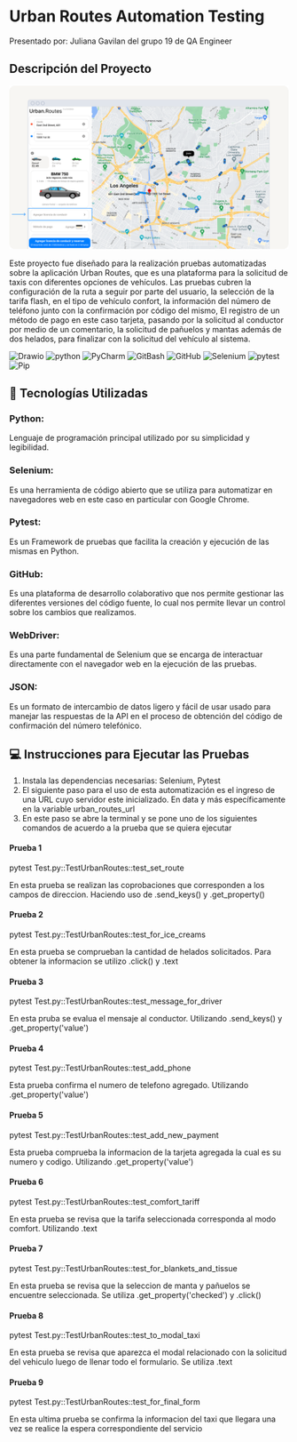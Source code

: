 # Urban Routes Automation Testing

Presentado por: Juliana Gavilan del grupo 19 de QA Engineer

## Descripción del Proyecto

<img src="https://github.com/JulianaGavilan/qa-project-Urban-Routes-es/blob/main/Image%20(12).png" />

Este proyecto fue diseñado para la realización pruebas automatizadas
sobre la aplicación Urban Routes, 
que es una plataforma para la solicitud de taxis con diferentes opciones de vehículos. 
Las pruebas cubren la configuración de la ruta a seguir por parte del 
usuario, la selección de la tarifa flash, en el tipo de vehículo confort,
la información del número de teléfono junto con la confirmación por código del mismo, 
El registro de un método de pago en este caso tarjeta, pasando por la solicitud al conductor por medio de un comentario,
la solicitud de pañuelos y mantas además de dos helados, para finalizar con la solicitud del vehículo al sistema.

<img decoding="async" 
     src="https://img.shields.io/badge/DevTools-FADADD?style=for-the-badge&logo=Drawio&logoColor=white" 
     alt="Drawio"/>
<img decoding="async" 
     src="https://img.shields.io/badge/Python-E6E6FA?style=for-the-badge&logo=python&logoColor=white" 
     alt="python"/>
<img decoding="async" 
     src="https://img.shields.io/badge/PyCharm-B2E0F7?&style=for-the-badge&logo=PyCharm&logoColor=white" 
     alt="PyCharm"/>
<img decoding="async" 
     src="https://img.shields.io/badge/Git_Bash-FFFACD?&style=for-the-badge&logo=GitBash&logoColor=white" 
     alt="GitBash"/>
<img decoding="async" 
     src="https://img.shields.io/badge/GitHub-C1F0DC?&style=for-the-badge&logo=GitHub&logoColor=white" 
     alt="GitHub"/>
<img decoding="async"
     src="https://img.shields.io/badge/Selenium-FFDAB9?style=for-the-badge&logo=Selenium&logoColor=white" 
     alt="Selenium"/>
<img decoding="async" 
     src="https://img.shields.io/badge/Pytest-AEDFF7?style=for-the-badge&logo=pytest&logoColor=white" 
     alt="pytest"/>
<img decoding="async"
     src="https://img.shields.io/badge/Pip-FFB6B9?style=for-the-badge&logo=Pip&logoColor=white" 
     alt="Pip"/>


## 🧰 Tecnologías Utilizadas

### Python: 
Lenguaje de programación principal utilizado por su simplicidad y legibilidad.

### Selenium: 
Es una herramienta de código abierto que se utiliza para automatizar en navegadores web en este caso en particular con Google Chrome. 

### Pytest: 
Es un Framework de pruebas que facilita la creación y ejecución de las mismas en Python.

### GitHub: 
Es una plataforma de desarrollo colaborativo que nos permite gestionar las diferentes versiones del código fuente, lo cual nos permite llevar un control sobre los cambios que realizamos.

### WebDriver: 
Es una parte fundamental de Selenium que se encarga de interactuar directamente con el navegador web en la ejecución de las pruebas.

### JSON: 
Es un formato de intercambio de datos ligero y fácil de usar usado para manejar las respuestas de la API en el proceso de obtención del código de confirmación del número telefónico.

## :computer: Instrucciones para Ejecutar las Pruebas

1. Instala las dependencias necesarias: Selenium, Pytest 
2. El siguiente paso para el uso de esta automatización es el ingreso de una URL cuyo servidor este inicializado. En data y más específicamente en la variable urban_routes_url
3. En este paso se abre la terminal y se pone uno de los siguientes comandos de acuerdo a la prueba que se quiera ejecutar 

#### Prueba 1  

pytest Test.py::TestUrbanRoutes::test_set_route 

En esta prueba se realizan las coprobaciones que corresponden a los campos de direccion. Haciendo uso de .send_keys() y .get_property()

#### Prueba 2  

pytest Test.py::TestUrbanRoutes::test_for_ice_creams

En esta prueba se comprueban la cantidad de helados solicitados. Para obtener la informacion se utilizo .click() y .text

#### Prueba 3  

pytest Test.py::TestUrbanRoutes::test_message_for_driver

En esta pruba se evalua el mensaje al conductor. Utilizando .send_keys() y .get_property('value')

#### Prueba 4  

pytest Test.py::TestUrbanRoutes::test_add_phone

Esta prueba confirma el numero de telefono agregado. Utilizando .get_property('value')

#### Prueba 5  

pytest Test.py::TestUrbanRoutes::test_add_new_payment

Esta prueba comprueba la informacion de la tarjeta agregada la cual es su numero y codigo. Utilizando .get_property('value')

#### Prueba 6  

pytest Test.py::TestUrbanRoutes::test_comfort_tariff

En esta prueba se revisa que la tarifa seleccionada corresponda al modo comfort. Utilizando .text

#### Prueba 7  

pytest Test.py::TestUrbanRoutes::test_for_blankets_and_tissue

En esta prueba se revisa que la seleccion de manta y pañuelos se encuentre seleccionada. Se utiliza .get_property('checked') y .click()

#### Prueba 8  

pytest Test.py::TestUrbanRoutes::test_to_modal_taxi

En esta prueba se revisa que aparezca el modal relacionado con la solicitud del vehiculo luego de llenar todo el formulario. Se utiliza .text

#### Prueba 9  

pytest Test.py::TestUrbanRoutes::test_for_final_form

En esta ultima prueba se confirma la informacion del taxi que llegara una vez se realice la espera correspondiente del servicio 

